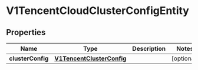 # V1TencentCloudClusterConfigEntity

## Properties
Name | Type | Description | Notes
------------ | ------------- | ------------- | -------------
**clusterConfig** | [**V1TencentClusterConfig**](V1TencentClusterConfig.md) |  |  [optional]
